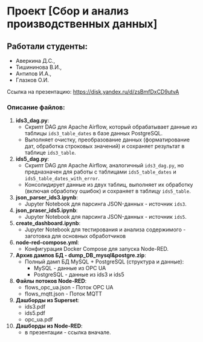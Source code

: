 # Проект [Сбор и анализ производственных данных] 
## Работали студенты: 
   - Аверкина Д.С.,
   - Тишининова В.И.,
   - Антипов И.А.,
   - Глазков О.И.

Ссылка на презентацию: https://disk.yandex.ru/d/zsBmfDxCD9utvA

### Описание файлов:

1. **ids3_dag.py**:
   - Скрипт DAG для Apache Airflow, который обрабатывает данные из таблицы `ids3_table_dates` в базе данных PostgreSQL.
   - Выполняет очистку, преобразование данных (форматирование дат, обработка строковых значений) и сохраняет результат в таблице `ids3_table`.
2. **ids5_dag.py**:
   - Скрипт DAG для Apache Airflow, аналогичный `ids3_dag.py`, но предназначен для работы с таблицами `ids5_table_dates` и `ids5_table_dates_with_error`.
   - Консолидирует данные из двух таблиц, выполняет их обработку (включая обработку ошибок) и сохраняет в таблицу `ids5_table`.
3. **json_parser_ids3.ipynb**:
   - Jupyter Notebook для парсинга JSON-данных - источник `ids3`.
4. **json_praser_ids5.ipynb**:
   - Jupyter Notebook для парсинга JSON-данных - источник `ids5`.
5. **create_dashboard.ipynb**:
   - Jupyter Notebook для тестирования и анализа содержимого - заготовка для основных обработчиков
6. **node-red-compose.yml**:
   - Конфигурация Docker Compose для запуска Node-RED.
7. **Архив дампов БД - dump_DB_mysql&postgre.zip**:
   - Полный дамп БД MySQL + PostgreSQL (структура и данные):
     - MySQL - данные из OPC UA
     - PostgreSQL - данные из ids3 и ids5
8. **Файлы потоков Node-RED**:
   - flows_opc_ua.json - Поток OPC UA
   - flows_mqtt.json - Поток MQTT
9. **Дашборды из Superset**:
   - ids3.pdf
   - ids5.pdf
   - opc_ua.pdf
10. **Дашборды из Node-RED**:
    - в презентации - ссылка вначале.
